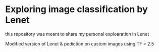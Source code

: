 # Exploring image classification by Lenet
this repository was meant to share my personal exploaration in Lenet

Modified version of Lenet & pediction on custom images using TF = 2.5